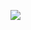 ![](http://www.plantuml.com/plantuml/proxy?cache=no&src=https://raw.githubusercontent.com/oleksandrblazhko/ai-216-perepelitsya/laboratory-work-7/2-SoftwareDesign/2.7-PlantUML/UML-UseCase.puml)
